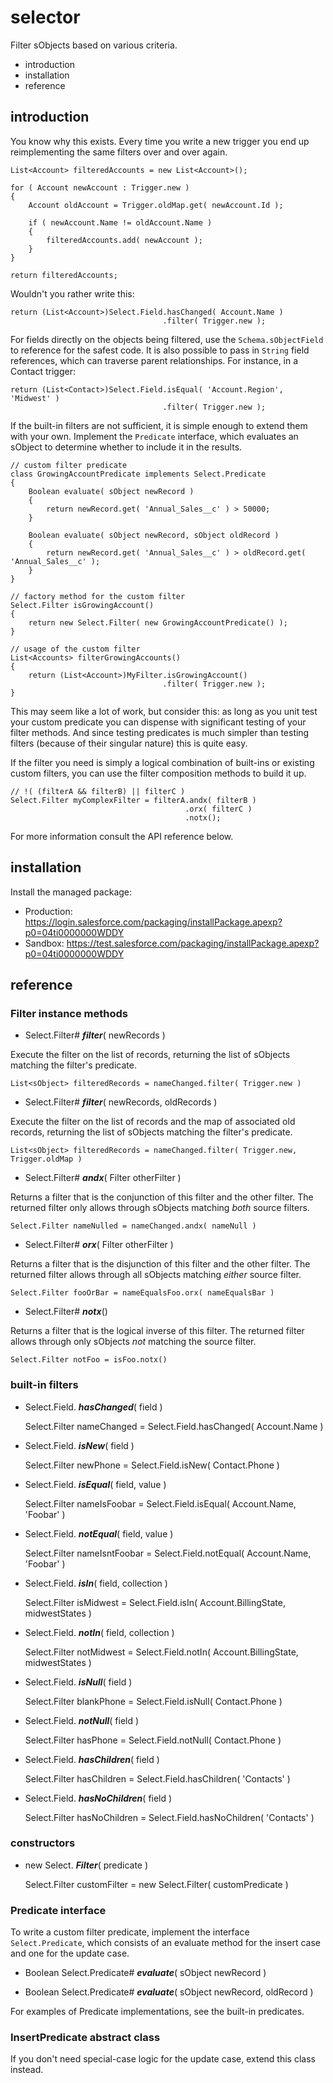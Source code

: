 selector
========

Filter sObjects based on various criteria.

 * introduction
 * installation
 * reference

introduction
------------

You know why this exists.  Every time you write a new trigger
you end up reimplementing the same filters over and over again.

    List<Account> filteredAccounts = new List<Account>();

    for ( Account newAccount : Trigger.new )
    {
        Account oldAccount = Trigger.oldMap.get( newAccount.Id );

        if ( newAccount.Name != oldAccount.Name )
        {
            filteredAccounts.add( newAccount );
        }
    }

    return filteredAccounts;

Wouldn't you rather write this:

    return (List<Account>)Select.Field.hasChanged( Account.Name )
                                      .filter( Trigger.new );

For fields directly on the objects being filtered, use the
`Schema.sObjectField` to reference for the safest code.  It
is also possible to pass in `String` field references, which
can traverse parent relationships.  For instance, in a
Contact trigger:

    return (List<Contact>)Select.Field.isEqual( 'Account.Region', 'Midwest' )
                                      .filter( Trigger.new );

If the built-in filters are not sufficient, it is simple
enough to extend them with your own.  Implement the
`Predicate` interface, which evaluates an sObject to
determine whether to include it in the results.

    // custom filter predicate
    class GrowingAccountPredicate implements Select.Predicate
    {
        Boolean evaluate( sObject newRecord )
        {
            return newRecord.get( 'Annual_Sales__c' ) > 50000;
        }

        Boolean evaluate( sObject newRecord, sObject oldRecord )
        {
            return newRecord.get( 'Annual_Sales__c' ) > oldRecord.get( 'Annual_Sales__c' );
        }
    }

    // factory method for the custom filter
    Select.Filter isGrowingAccount()
    {
        return new Select.Filter( new GrowingAccountPredicate() );
    }

    // usage of the custom filter
    List<Accounts> filterGrowingAccounts()
    {
        return (List<Account>)MyFilter.isGrowingAccount()
                                      .filter( Trigger.new );
    }

This may seem like a lot of work, but consider this: as long
as you unit test your custom predicate you can dispense with
significant testing of your filter methods.  And since
testing predicates is much simpler than testing filters
(because of their singular nature) this is quite easy.

If the filter you need is simply a logical combination of
built-ins or existing custom filters, you can use the
filter composition methods to build it up.

    // !( (filterA && filterB) || filterC )
    Select.Filter myComplexFilter = filterA.andx( filterB )
                                           .orx( filterC )
                                           .notx();

For more information consult the API reference below.

installation
------------

Install the managed package:

 * Production: <https://login.salesforce.com/packaging/installPackage.apexp?p0=04ti0000000WDDY>
 * Sandbox: <https://test.salesforce.com/packaging/installPackage.apexp?p0=04ti0000000WDDY>

reference
---------

### Filter instance methods

 * Select.Filter# ***filter***( newRecords )

Execute the filter on the list of records, returning the
list of sObjects matching the filter's predicate.

    List<sObject> filteredRecords = nameChanged.filter( Trigger.new )

 * Select.Filter# ***filter***( newRecords, oldRecords )

Execute the filter on the list of records and the map of
associated old records, returning the list of sObjects
matching the filter's predicate.

    List<sObject> filteredRecords = nameChanged.filter( Trigger.new, Trigger.oldMap )

 * Select.Filter# ***andx***( Filter otherFilter )

Returns a filter that is the conjunction of this filter and
the other filter.  The returned filter only allows through
sObjects matching _both_ source filters.

    Select.Filter nameNulled = nameChanged.andx( nameNull )

 * Select.Filter# ***orx***( Filter otherFilter )

Returns a filter that is the disjunction of this filter and
the other filter.  The returned filter allows through all
sObjects matching _either_ source filter.

    Select.Filter fooOrBar = nameEqualsFoo.orx( nameEqualsBar )

 * Select.Filter# ***notx***()

Returns a filter that is the logical inverse of this filter.
The returned filter allows through only sObjects _not_
matching the source filter.

    Select.Filter notFoo = isFoo.notx()

### built-in filters

 * Select.Field. ***hasChanged***( field )

    Select.Filter nameChanged = Select.Field.hasChanged( Account.Name )

 * Select.Field. ***isNew***( field )

    Select.Filter newPhone = Select.Field.isNew( Contact.Phone )

 * Select.Field. ***isEqual***( field, value )

    Select.Filter nameIsFoobar = Select.Field.isEqual( Account.Name, 'Foobar' )

 * Select.Field. ***notEqual***( field, value )

    Select.Filter nameIsntFoobar = Select.Field.notEqual( Account.Name, 'Foobar' )

 * Select.Field. ***isIn***( field, collection )

    Select.Filter isMidwest = Select.Field.isIn( Account.BillingState, midwestStates )

 * Select.Field. ***notIn***( field, collection )

    Select.Filter notMidwest = Select.Field.notIn( Account.BillingState, midwestStates )

 * Select.Field. ***isNull***( field )

    Select.Filter blankPhone = Select.Field.isNull( Contact.Phone )

 * Select.Field. ***notNull***( field )

    Select.Filter hasPhone = Select.Field.notNull( Contact.Phone )

 * Select.Field. ***hasChildren***( field )

    Select.Filter hasChildren = Select.Field.hasChildren( 'Contacts' )

 * Select.Field. ***hasNoChildren***( field )

    Select.Filter hasNoChildren = Select.Field.hasNoChildren( 'Contacts' )

### constructors

 * new Select. ***Filter***( predicate )

     Select.Filter customFilter = new Select.Filter( customPredicate )

### Predicate interface

To write a custom filter predicate, implement the interface `Select.Predicate`, which
consists of an evaluate method for the insert case and one for the update case.

 * Boolean Select.Predicate# ***evaluate***( sObject newRecord )

 * Boolean Select.Predicate# ***evaluate***( sObject newRecord, oldRecord )

For examples of Predicate implementations, see the built-in predicates.

### InsertPredicate abstract class

If you don't need special-case logic for the update case, extend this class instead.
